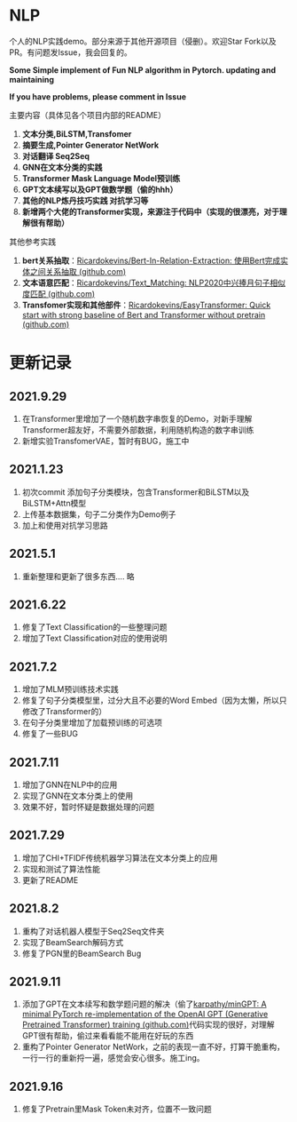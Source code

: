 # NLP

个人的NLP实践demo。部分来源于其他开源项目（侵删）。欢迎Star Fork以及PR。有问题发Issue，我会回复的。

**Some Simple implement of Fun NLP algorithm in Pytorch. updating and maintaining**

**If you have  problems, please comment in Issue**

主要内容（具体见各个项目内部的README）

1. **文本分类,BiLSTM,Transfomer**
2. **摘要生成,Pointer Generator NetWork**
3. **对话翻译 Seq2Seq**
4. **GNN在文本分类的实践**
5. **Transformer Mask Language Model预训练**
6. **GPT文本续写以及GPT做数学题（偷的hhh）**
7. **其他的NLP炼丹技巧实践 对抗学习等**
8. **新增两个大佬的Transformer实现，来源注于代码中（实现的很漂亮，对于理解很有帮助）**

其他参考实践

1. **bert关系抽取**：[Ricardokevins/Bert-In-Relation-Extraction: 使用Bert完成实体之间关系抽取 (github.com)](https://github.com/Ricardokevins/Bert-In-Relation-Extraction)
2. **文本语意匹配**：[Ricardokevins/Text_Matching: NLP2020中兴捧月句子相似度匹配 (github.com)](https://github.com/Ricardokevins/Text_Matching)
3. **Transfomer实现和其他部件**：[Ricardokevins/EasyTransformer: Quick start with strong baseline of Bert and Transformer without pretrain (github.com)](https://github.com/Ricardokevins/EasyTransformer)











# 更新记录

## 2021.9.29

1. 在Transformer里增加了一个随机数字串恢复的Demo，对新手理解Transformer超友好，不需要外部数据，利用随机构造的数字串训练
2. 新增实验TransfomerVAE，暂时有BUG，施工中



## 2021.1.23

 1. 初次commit 添加句子分类模块，包含Transformer和BiLSTM以及BiLSTM+Attn模型 
 2. 上传基本数据集，句子二分类作为Demo例子
 3. 加上和使用对抗学习思路

## 2021.5.1

1. 重新整理和更新了很多东西.... 略



## 2021.6.22

1. 修复了Text Classification的一些整理问题
2. 增加了Text Classification对应的使用说明



## 2021.7.2

1. 增加了MLM预训练技术实践
2. 修复了句子分类模型里，过分大且不必要的Word Embed（因为太懒，所以只修改了Transformer的）
3. 在句子分类里增加了加载预训练的可选项
4. 修复了一些BUG



## 2021.7.11

1. 增加了GNN在NLP中的应用
2. 实现了GNN在文本分类上的使用
3. 效果不好，暂时怀疑是数据处理的问题

## 2021.7.29

1. 增加了CHI+TFIDF传统机器学习算法在文本分类上的应用
2. 实现和测试了算法性能
3. 更新了README

## 2021.8.2

1. 重构了对话机器人模型于Seq2Seq文件夹
2. 实现了BeamSearch解码方式
3. 修复了PGN里的BeamSearch Bug



## 2021.9.11

1. 添加了GPT在文本续写和数学题问题的解决（偷了[karpathy/minGPT: A minimal PyTorch re-implementation of the OpenAI GPT (Generative Pretrained Transformer) training (github.com)](https://github.com/karpathy/minGPT)代码实现的很好，对理解GPT很有帮助，偷过来看看能不能用在好玩的东西
2. 重构了Pointer Generator NetWork，之前的表现一直不好，打算干脆重构，一行一行的重新捋一遍，感觉会安心很多。施工ing。



## 2021.9.16

1. 修复了Pretrain里Mask Token未对齐，位置不一致问题


